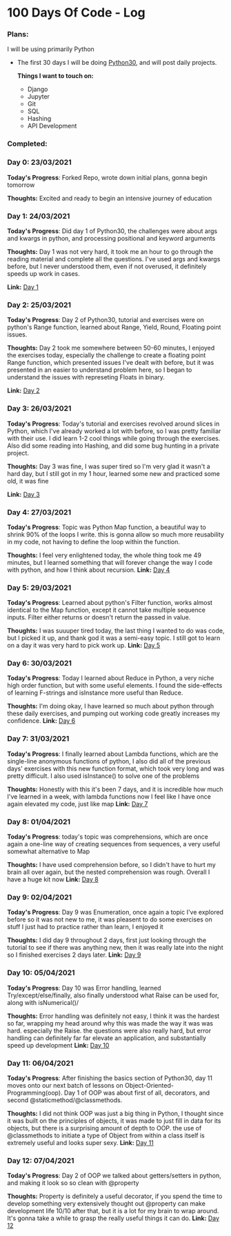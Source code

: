 # 100 Days Of Code - Log
### Plans:
I will be using primarily Python
- The first 30 days I will be doing [Python30](https://python30.readthedocs.io/en/latest/docs/02_range.html#), and will post daily projects.

  **Things I want to touch on:**
  - Django
  - Jupyter
  - Git
  - SQL
  - Hashing
  - API Development

### Completed:

### Day 0: 23/03/2021

**Today's Progress**: Forked Repo, wrote down initial plans, gonna begin tomorrow

**Thoughts:** Excited and ready to begin an intensive journey of education


### Day 1: 24/03/2021

**Today's Progress**: Did day 1 of Python30, the challenges were about args and kwargs in python, and processing positional and keyword arguments

**Thoughts:** Day 1 was not very hard, it took me an hour to go through the reading material and complete all the questions. I've used args and kwargs before, but I never understood them, even if not overused, it definitely speeds up work in cases.

**Link:** [Day 1](https://github.com/Hedgehuug/python_30/tree/master/day1)


### Day 2: 25/03/2021

**Today's Progress**: Day 2 of Python30, tutorial and exercises were on python's Range function, learned about Range, Yield, Round, Floating point issues.

**Thoughts:** Day 2 took me somewhere between 50-60 minutes, I enjoyed the exercises today, especially the challenge to create a floating point Range function, which presented issues I've dealt with before, but it was presented in an easier to understand problem here, so I began to understand the issues with represeting Floats in binary.

**Link:** [Day 2](https://github.com/Hedgehuug/python_30/tree/master/day2)

### Day 3: 26/03/2021

**Today's Progress**: Today's tutorial and exercises revolved around slices in Python, which I've already worked a lot with before, so I was pretty familiar with their use. I did learn 1-2 cool things while going through the exercises. Also did some reading into Hashing, and did some bug hunting in a private project.

**Thoughts:** Day 3 was fine, I was super tired so I'm very glad it wasn't a hard day, but I still got in my 1 hour, learned some new and practiced some old, it was fine

**Link:** [Day 3](https://github.com/Hedgehuug/python_30/tree/master/day3)


### Day 4: 27/03/2021

**Today's Progress**: Topic was Python Map function, a beautiful way to shrink 90% of the loops I write. this is gonna allow so much more reusability in my code, not having to define the loop within the function.

**Thoughts:** I feel very enlightened today, the whole thing took me 49 minutes, but I learned something that will forever change the way I code with python, and how I think about recursion.
**Link:** [Day 4](https://github.com/Hedgehuug/python_30/tree/master/day4)

### Day 5: 29/03/2021

**Today's Progress**: Learned about python's Filter function, works almost identical to the Map function, except it cannot take multiple sequence inputs. Filter either returns or doesn't return the passed in value.

**Thoughts:** I was suuuper tired today, the last thing I wanted to do was code, but I picked it up, and thank god it was a semi-easy topic. I still got to learn on a day it was very hard to pick work up.
**Link:** [Day 5](https://github.com/Hedgehuug/python_30/tree/master/day5)

### Day 6: 30/03/2021

**Today's Progress**: Today I learned about Reduce in Python, a very niche high order function, but with some useful elements. I found the side-effects of learning F-strings and isInstance more useful than Reduce.

**Thoughts:** I'm doing okay, I have learned so much about python through these daily exercises, and pumping out working code greatly increases my confidence.
**Link:** [Day 6](https://github.com/Hedgehuug/python_30/tree/master/day6)

### Day 7: 31/03/2021

**Today's Progress**: I finally learned about Lambda functions, which are the single-line anonymous functions of python, I also did all of the previous days' exercises with this new function format, which took very long and was pretty difficult. I also used isInstance() to solve one of the problems

**Thoughts:** Honestly with this it's been 7 days, and it is incredible how much I've learned in a week, with lambda functions now I feel like I have once again elevated my code, just like map
**Link:** [Day 7](https://github.com/Hedgehuug/python_30/tree/master/day7)


### Day 8: 01/04/2021

**Today's Progress**: today's topic was comprehensions, which are once again a one-line way of creating sequences from sequences, a very useful somewhat alternative to Map

**Thoughts:** I have used comprehension before, so I didn't have to hurt my brain all over again, but the nested comprehension was rough. Overall I have a huge kit now
**Link:** [Day 8](https://github.com/Hedgehuug/python_30/tree/master/day8)

### Day 9: 02/04/2021

**Today's Progress**: Day 9 was Enumeration, once again a topic I've explored before so it was not new to me, it was pleasent to do some exercises on stuff I just had to practice rather than learn, I enjoyed it

**Thoughts:** I did day 9 throughout 2 days, first just looking through the tutorial to see if there was anything new, then it was really late into the night so I finished exercises 2 days later.
**Link:** [Day 9](https://github.com/Hedgehuug/python_30/tree/master/day9)

### Day 10: 05/04/2021

**Today's Progress**: Day 10 was Error handling, learned Try/except/else/finally, also finally understood what Raise can be used for, along with isNumerical()/

**Thoughts:** Error handling was definitely not easy, I think it was the hardest so far, wrapping my head around why this was made the way it was was hard. especially the Raise. the questions were also really hard, but error handling can definitely far far elevate an application, and substantially speed up development
**Link:** [Day 10](https://github.com/Hedgehuug/python_30/tree/master/day10)

### Day 11: 06/04/2021

**Today's Progress**: After finishing the basics section of Python30, day 11 moves onto our next batch of lessons on Object-Oriented-Programming(oop). Day 1 of OOP was about first of all, decorators, and second @staticmethod/@classmethods.

**Thoughts:** I did not think OOP was just a big thing in Python, I thought since it was built on the principles of objects, it was made to just fill in data for its objects, but there is a surprising amount of depth to OOP. the use of @classmethods to initiate a type of Object from within a class itself is extremely useful and looks super sexy.
**Link:** [Day 11](https://github.com/Hedgehuug/python_30/tree/master/day11)

### Day 12: 07/04/2021

**Today's Progress**: Day 2 of OOP we talked about getters/setters in python, and making it look so so clean with @property

**Thoughts:** Property is definitely a useful decorator, if you spend the time to develop something very extensively thought out @property can make development life 10/10 after that, but it is a lot for my brain to wrap around. It's gonna take a while to grasp the really useful things it can do.
**Link:** [Day 12](https://github.com/Hedgehuug/python_30/tree/master/day12)


